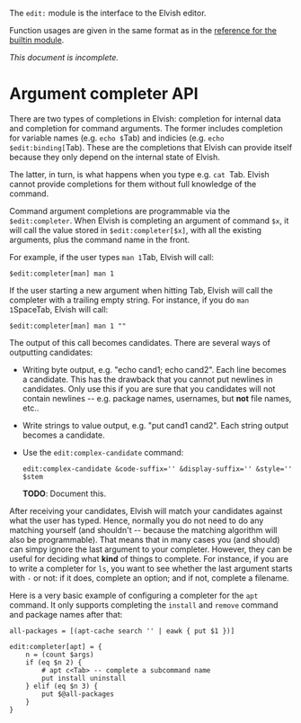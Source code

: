 The `edit:` module is the interface to the Elvish editor.

Function usages are given in the same format as in the [reference for the
builtin module](/ref/builtin.html).

*This document is incomplete.*

# Argument completer API

There are two types of completions in Elvish: completion for internal data and
completion for command arguments. The former includes completion for variable
names (e.g. `echo $`<span class="key">Tab</span>) and indicies (e.g. `echo
$edit:binding[`<span class="key">Tab</span>). These are the completions that
Elvish can provide itself because they only depend on the internal state of
Elvish.

The latter, in turn, is what happens when you type e.g. `cat `<span
class="key">Tab</span>. Elvish cannot provide completions for them without full
knowledge of the command.

Command argument completions are programmable via the `$edit:completer`. When
Elvish is completing an argument of command `$x`, it will call the value stored
in `$edit:completer[$x]`, with all the existing arguments, plus the command
name in the front.

For example, if the user types `man 1`<span class="key">Tab</span>, Elvish will call:

```elvish
$edit:completer[man] man 1
```

If the user starting a new argument when hitting <span class="key">Tab</span>,
Elvish will call the completer with a trailing empty string. For instance, if
you do `man 1`<span class="key">Space</span><span class="key">Tab</span>,
Elvish will call:

```elvish
$edit:completer[man] man 1 ""
```

The output of this call becomes candidates. There are several ways of
outputting candidates:

*   Writing byte output, e.g. "echo cand1; echo cand2". Each line becomes a
    candidate. This has the drawback that you cannot put newlines in
    candidates. Only use this if you are sure that you candidates will not
    contain newlines -- e.g. package names, usernames, but **not** file names,
    etc..

*   Write strings to value output, e.g. "put cand1 cand2". Each string output
    becomes a candidate.

*   Use the `edit:complex-candidate` command:

    ```elvish
    edit:complex-candidate &code-suffix='' &display-suffix='' &style='' $stem
    ```

    **TODO**: Document this.

After receiving your candidates, Elvish will match your candidates against what
the user has typed. Hence, normally you do not need to do any matching yourself
(and shouldn't -- because the matching algorithm will also be programmable).
That means that in many cases you (and should) can simpy ignore the last
argument to your completer. However, they can be useful for deciding what
**kind** of things to complete. For instance, if you are to write a completer
for `ls`, you want to see whether the last argument starts with `-` or not: if
it does, complete an option; and if not, complete a filename.

Here is a very basic example of configuring a completer for the `apt` command.
It only supports completing the `install` and `remove` command and package
names after that:

```elvish
all-packages = [(apt-cache search '' | eawk { put $1 })]

edit:completer[apt] = {
    n = (count $args)
    if (eq $n 2) {
        # apt c<Tab> -- complete a subcommand name
        put install uninstall
    } elif (eq $n 3) {
        put $@all-packages
    }
}
```
